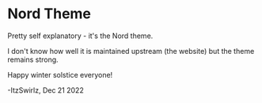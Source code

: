 # Nord Theme

Pretty self explanatory - it's the Nord theme.

I don't know how well it is maintained upstream (the website) but the theme remains strong.

Happy winter solstice everyone!

-ItzSwirlz, Dec 21 2022